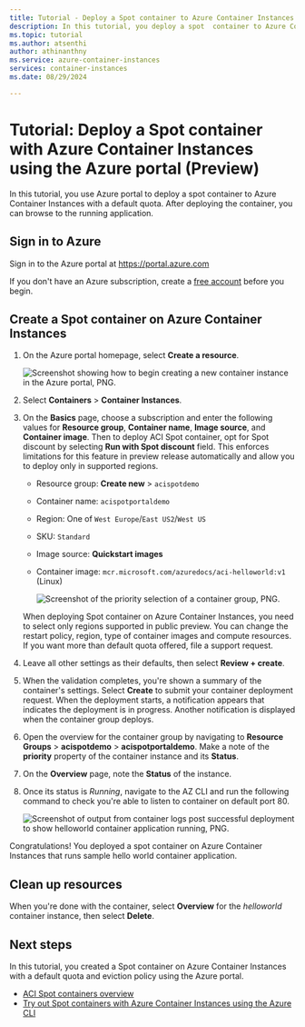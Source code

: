 ```yaml
---
title: Tutorial - Deploy a Spot container to Azure Container Instances via Azure portal
description: In this tutorial, you deploy a spot  container to Azure Container Instances via Azure portal.
ms.topic: tutorial
ms.author: atsenthi
author: athinanthny
ms.service: azure-container-instances
services: container-instances
ms.date: 08/29/2024

---
```


# Tutorial: Deploy a Spot container with Azure Container Instances using the Azure portal (Preview)

In this tutorial, you use Azure portal to deploy a spot container to Azure Container Instances with a default quota. After deploying the container, you can browse to the running application. 

## Sign in to Azure 

Sign in to the Azure portal at https://portal.azure.com

If you don't have an Azure subscription, create a [free account][azure-free-account] before you begin.

## Create a Spot container on Azure Container Instances 

1. On the Azure portal homepage, select **Create a resource**.

      ![Screenshot showing how to begin creating a new container instance in the Azure portal, PNG.](media/container-instances-quickstart-portal/quickstart-portal-create-resource.png)

1. Select **Containers** > **Container Instances**.

1. On the **Basics** page, choose a subscription and enter the following values for **Resource group**, **Container name**, **Image source**, and **Container image**. Then to deploy ACI Spot container, opt for Spot discount by selecting **Run with Spot discount** field. This enforces limitations for this feature in preview release automatically and allow you to deploy only in supported regions.

   * Resource group: **Create new** > `acispotdemo`
   * Container name: `acispotportaldemo`
   * Region: One of `West Europe`/`East US2`/`West US`
   * SKU: `Standard`
   * Image source: **Quickstart images**
   * Container image: `mcr.microsoft.com/azuredocs/aci-helloworld:v1` (Linux)

      ![Screenshot of the priority selection of a container group, PNG.](media/container-instances-spot-containers-tutorials/spot-create-portal-ui-basic.png)

   When deploying Spot container on Azure Container Instances, you need to select only regions supported in public preview. You can change the restart policy, region, type of container images and compute resources. If you want more than default quota offered, file a support request.
 
1. Leave all other settings as their defaults, then select **Review + create**.

1. When the validation completes, you're shown a summary of the container's settings. Select **Create** to submit your container deployment request. When the deployment starts, a notification appears that indicates the deployment is in progress. Another notification is displayed when the container group deploys.

1. Open the overview for the container group by navigating to **Resource Groups** > **acispotdemo** > **acispotportaldemo**. Make a note of the **priority** property of the container instance and its **Status**.

1. On the **Overview** page, note the **Status** of the instance.

1. Once its status is *Running*, navigate to the AZ CLI and run the following command to check you're able to listen to container on default port 80. 

      ![Screenshot of output from container logs post successful deployment to show helloworld container application running, PNG.](media/container-instances-spot-containers-tutorials/aci-spot-portal-demo-show-container-logs.png)

Congratulations! You deployed a spot container on Azure Container Instances that runs sample hello world container application. 

## Clean up resources

When you're done with the container, select **Overview** for the *helloworld* container instance, then select **Delete**.

## Next steps

In this tutorial, you created a Spot container on Azure Container Instances with a default quota and eviction policy using the Azure portal.

* [ACI Spot containers overview](container-instances-spot-containers-overview.md)
* [Try out Spot containers with Azure Container Instances using the Azure CLI](container-instances-tutorial-deploy-spot-containers-cli.md)

<!-- LINKS - External -->
[azure-free-account]: https://azure.microsoft.com/free/
